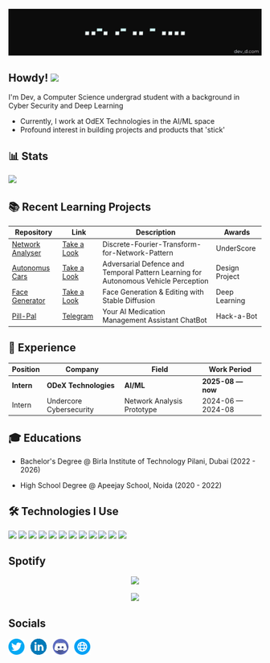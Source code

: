 
![banner](/assets/background1.jpg)


## Howdy! <img src="https://media.giphy.com/media/hvRJCLFzcasrR4ia7z/giphy.gif" width="28">
I'm Dev, a Computer Science undergrad student with a background in Cyber Security and Deep Learning 
- Currently, I work at OdEX Technologies in the AI/ML space
- Profound interest in building projects and products that 'stick'

## 📊 Stats
![](https://github-readme-stats.vercel.app/api?username=404-dev-notfound&show_icons=true&theme=vue)


## 📚 Recent Learning Projects
| Repository                                                                                | Link                                                                                                            | Description                                        | Awards |
| ----------------------------------------------------------------------------------------- | --------------------------------------------------------------------------------------------------------------- | -------------------------------------------------- | ------------------ |
| [Network Analyser](https://github.com/MaxRohowsky/database-ai-react)                                             | [Take a Look](https://github.com/404-dev-notFound/Discrete-Fourier-Transform-for-Network-Pattern)                                                                   |  Discrete-Fourier-Transform-for-Network-Pattern        |  UnderScore           |
| [Autonomus Cars](https://github.com/404-dev-notFound/Adversarial-Evasion-Attack)                                             | [Take a Look](https://github.com/404-dev-notFound/Adversarial-Evasion-Attack)                                                                   |  Adversarial Defence and Temporal Pattern Learning for Autonomous Vehicle Perception        | Design Project                    |
| [Face Generator](https://github.com/404-dev-notFound/Facial-Feature-Generation)                                            | [Take a Look](https://github.com/404-dev-notFound/Facial-Feature-Generation)                                                                   |  Face Generation & Editing with Stable Diffusion         | Deep Learning                    |
| [Pill-Pal](https://www.instagram.com/p/DG7k4LWzL-r/?img_index=1)                                                 | [Telegram](https://web.telegram.org/k/#@MedicGodBot)                                                                                |  Your AI Medication Management Assistant ChatBot                                         |       Hack-a-Bot             |

## 👔 Experience
| Position               | Company                     | Field                         | Work Period       |
| ---------------------- | --------------------------- | ----------------------------- | ----------------- |
| **Intern**         | **ODeX Technologies**                | **AI/ML**       | **2025-08 — now** |
| Intern         | Undercore Cybersecurity                | Network Analysis Prototype       | 2024-06 — 2024-08 |


## 🎓 Educations
- Bachelor's Degree @ Birla Institute of Technology Pilani, Dubai (2022 - 2026)

- High School Degree @ Apeejay School, Noida (2020 - 2022)


## 🛠 Technologies I Use  
![](https://img.shields.io/badge/-1e90ff?style=for-the-badge&logo=c&logoColor=white)
![](https://img.shields.io/badge/Java-5382a1?style=for-the-badge&logo=java&logoColor=white)
![](https://img.shields.io/badge/JavaScript-efd81d?style=for-the-badge&logo=javascript&logoColor=323330)
![](https://img.shields.io/badge/HTML5-ff7043?style=for-the-badge&logo=html5&logoColor=white)
![](https://img.shields.io/badge/CSS3-2196f3?style=for-the-badge&logo=css3&logoColor=white)
![](https://img.shields.io/badge/Markdown-8e44ad?style=for-the-badge&logo=markdown&logoColor=white)
![](https://img.shields.io/badge/MySQL-00758f?style=for-the-badge&logo=mysql&logoColor=white)
![](https://img.shields.io/badge/Python-3776ab?style=for-the-badge&logo=python&logoColor=ffd43b)
![](https://img.shields.io/badge/Assembly-22223b?style=for-the-badge&logo=assembly&logoColor=a9e34b)
![](https://img.shields.io/badge/VS_Code-2867b2?style=for-the-badge&logo=visual%20studio%20code&logoColor=white)
![](https://img.shields.io/badge/Git-f05340?style=for-the-badge&logo=git&logoColor=white)
![](https://img.shields.io/badge/PyTorch-ee4c2c?style=for-the-badge&logo=pytorch&logoColor=white)



## Spotify
<p align="center">
  <img src="https://spotify-github-profile.kittinanx.com/api/view?uid=az4veu6ucaczfdceq2axiv6x9&cover_image=true&theme=novatorem&show_offline=true&background_color=121212&interchange=false&bar_color=53b14f&bar_color_cover=false">
</p>

<p align="center">
  <img src="https://spotify-recently-played-readme.vercel.app/api?user=az4veu6ucaczfdceq2axiv6x9&count=5">
</p>

## Socials
[![X](/assets/twitter.png)](https://x.com/Devil20021229) &nbsp;
[![Linkedin](/assets/linkedin.png)](https://www.linkedin.com/in/dev-d-483029146) &nbsp;
[![Discord](/assets/discord.png)](https://www.discord.gg/devil045803) &nbsp;
[![Website](/assets/website.png)](https://dev4member.wixsite.com/personal) &nbsp;
<!--![visitors](https://profile-counter.glitch.me/404-dev-notfound/count.svg?align=center)-->
